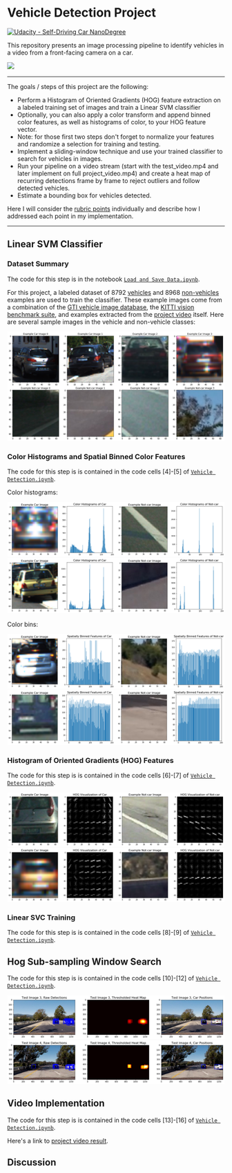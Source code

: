 # Vehicle Detection Project
[![Udacity - Self-Driving Car NanoDegree](https://s3.amazonaws.com/udacity-sdc/github/shield-carnd.svg)](http://www.udacity.com/drive)

This repository presents an image processing pipeline to identify vehicles in a video from a front-facing camera on a car.

![](./output_images/project.gif)

---

The goals / steps of this project are the following:

* Perform a Histogram of Oriented Gradients (HOG) feature extraction on a labeled training set of images and train a Linear SVM classifier
* Optionally, you can also apply a color transform and append binned color features, as well as histograms of color, to your HOG feature vector. 
* Note: for those first two steps don't forget to normalize your features and randomize a selection for training and testing.
* Implement a sliding-window technique and use your trained classifier to search for vehicles in images.
* Run your pipeline on a video stream (start with the test_video.mp4 and later implement on full project_video.mp4) and create a heat map of recurring detections frame by frame to reject outliers and follow detected vehicles.
* Estimate a bounding box for vehicles detected.

Here I will consider the [rubric points](https://review.udacity.com/#!/rubrics/513/view) individually and describe how I addressed each point in my implementation.  

[//]: # (Image References)

[image1]: ./output_images/example_car_noncar.png "Data Visualization"
[image2]: ./output_images/color_hist1.png "Color Histograms 1"
[image3]: ./output_images/color_hist2.png "Color Histograms 2"
[image4]: ./output_images/color_bins1.png "Color Binning 1"
[image5]: ./output_images/color_bins2.png "Color Binning 2"
[image6]: ./output_images/hog1.png "HOG 1"
[image7]: ./output_images/hog2.png "HOG 2"
[image8]: ./output_images/search_heat1.png "Window Search 1"
[image9]: ./output_images/search_heat2.png "Window Search 2"

---


## Linear SVM Classifier

### Dataset Summary

The code for this step is in the notebook [`Load and Save Data.ipynb`](https://github.com/YuxingLiu/CarND-Vehicle-Detection/blob/master/Load%20and%20Save%20Data.ipynb).  

For this project, a labeled dataset of 8792 [vehicles](https://s3.amazonaws.com/udacity-sdc/Vehicle_Tracking/vehicles_smallset.zip) and 8968 [non-vehicles](https://s3.amazonaws.com/udacity-sdc/Vehicle_Tracking/non-vehicles.zip) examples are used to train the classifier. These example images come from a combination of the [GTI vehicle image database](http://www.gti.ssr.upm.es/data/Vehicle_database.html), the [KITTI vision benchmark suite](http://www.cvlibs.net/datasets/kitti/), and examples extracted from the [project video](https://github.com/YuxingLiu/CarND-Vehicle-Detection/blob/master/project_video.mp4) itself. Here are several sample images in the vehicle and non-vehicle classes:

![alt text][image1]


### Color Histograms and Spatial Binned Color Features

The code for this step is is contained in the code cells [4]-[5] of [`Vehicle Detection.ipynb`](https://github.com/YuxingLiu/CarND-Vehicle-Detection/blob/master/Vehicle%20Detection.ipynb).  

Color histograms:

![alt text][image2]
![alt text][image3]

Color bins:

![alt text][image4]
![alt text][image5]

### Histogram of Oriented Gradients (HOG) Features

The code for this step is is contained in the code cells [6]-[7] of [`Vehicle Detection.ipynb`](https://github.com/YuxingLiu/CarND-Vehicle-Detection/blob/master/Vehicle%20Detection.ipynb).  

![alt text][image6]
![alt text][image7]

### Linear SVC Training

The code for this step is is contained in the code cells [8]-[9] of [`Vehicle Detection.ipynb`](https://github.com/YuxingLiu/CarND-Vehicle-Detection/blob/master/Vehicle%20Detection.ipynb).  

## Hog Sub-sampling Window Search

The code for this step is is contained in the code cells [10]-[12] of [`Vehicle Detection.ipynb`](https://github.com/YuxingLiu/CarND-Vehicle-Detection/blob/master/Vehicle%20Detection.ipynb).  

![alt text][image8]
![alt text][image9]

## Video Implementation

The code for this step is is contained in the code cells [13]-[16] of [`Vehicle Detection.ipynb`](https://github.com/YuxingLiu/CarND-Vehicle-Detection/blob/master/Vehicle%20Detection.ipynb).  

Here's a link to [project video result](./test_videos_output/project_video.mp4).


## Discussion
